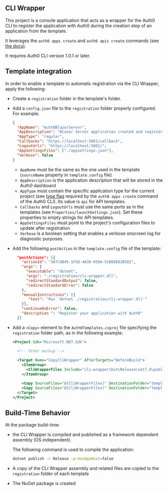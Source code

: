 ## CLI Wrapper

This project is a console application that acts as a wrapper for the Auth0 CLI to register the application with Auth0 during the creation step of an application from the template.

It leverages the `auth0 apps create` and `auth0 apis create` commands (see [the docs)](https://auth0.github.io/auth0-cli/#available-commands).

It requires Auth0 CLI version 1.0.1 or later.

## Template integration

In order to enable a template to automatic registration via the CLI Wrapper, apply the following:

- Create a `registration` folder in the template's folder.

- Add a `config.json` file to the `registration` folder properly configured. For example:

  ```json
  {
    "AppName": "Auth0BlazorServer",
    "AppDescription": "Blazor Server application created and registered via Auth0 Templates for .NET",
    "AppType": "regular",
    "Callbacks": "https://localhost:5001/callback",
    "LogoutUrls": "https://localhost:5001/",
    "AppSettingsFiles": ["./appsettings.json"],
    "Verbose": false
  }
  ```

  

  - `AppName` must be the same as the one used in the template (`sourceName` property in `template.config` file)
  - `AppDescription` is the application description that will be stored in the Auth0 dashboard
  - `AppType` must contain the specific application type for the current project (see [type flag](https://auth0.github.io/auth0-cli/auth0_apps_create.html#flags) required by the `auth0 apps create` command of the Auth0 CLI). Its value is `api` for API templates.
  - `Callbacks` and `LogoutUrls` must use the same ports as in the templates (see `Properties/launchSettings.json`). Set these properties to empty strings for API templates.
  - `AppSettingsFiles` must point to the project's configuration files to update after registration
  - `Verbose` is a boolean setting that enables a verbose onscreen log for diagnostic purposes.

- Add the following `postAction` in the `template.config` file of the template:
  ```json
    "postActions": [{
      "actionId": "3A7C4B45-1F5D-4A30-959A-51B88E82B5D2",
      "args": {
        "executable": "dotnet",
        "args": "./registration/cli-wrapper.dll",
        "redirectStandardOutput": false,
        "redirectStandardError": false
      },
      "manualInstructions": [{
         "text": "Run 'dotnet ./registration/cli-wrapper.dll'"
      }],
      "continueOnError": false,
      "description ": "Register your application with Auth0"
    }]
  ```

- Add a `<Copy>` element to the `Auth0Templates.csproj` file specifying the `registration` folder path, as in the following example:

  ```xml
  <Project Sdk="Microsoft.NET.Sdk">
  
    <!-- Other markup -->
    
    <Target Name="CopyCliWrapper" AfterTargets="BeforeBuild">
      <ItemGroup>
        <CliWrapperFiles Include="cli-wrapper\bin\Release\net7.0\publish\cli-wrapper.*"/>
      </ItemGroup>
  
      <Copy SourceFiles="@(CliWrapperFiles)" DestinationFolder="templates\Auth0.BlazorServer\registration" SkipUnchangedFiles="false" />
      <Copy SourceFiles="@(CliWrapperFiles)" DestinationFolder="templates\Auth0.WebAPI\registration" SkipUnchangedFiles="false" />
    </Target>
  </Project>
  ```

  

## Build-Time Behavior

At the package build-time:

- the CLI Wrapper is compiled and published as a framework dependent assembly (OS independent).

  The following command is used to compile the application:

  ```bash
  dotnet publish -c Release -p:UseAppHost=false
  ```

- A copy of the CLI Wrapper assembly and related files are copied to the `registration` folder of each template

- The NuGet package is created

